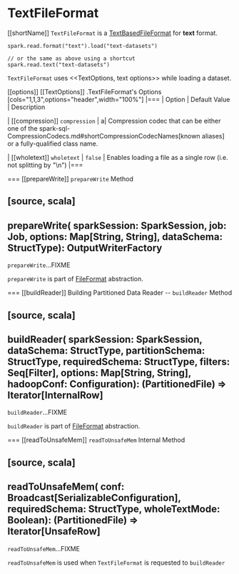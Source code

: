 # TextFileFormat

[[shortName]]
`TextFileFormat` is a [TextBasedFileFormat](TextBasedFileFormat.md) for **text** format.

```text
spark.read.format("text").load("text-datasets")

// or the same as above using a shortcut
spark.read.text("text-datasets")
```

`TextFileFormat` uses <<TextOptions, text options>> while loading a dataset.

[[options]]
[[TextOptions]]
.TextFileFormat's Options
[cols="1,1,3",options="header",width="100%"]
|===
| Option
| Default Value
| Description

| [[compression]] `compression`
|
a| Compression codec that can be either one of the spark-sql-CompressionCodecs.md#shortCompressionCodecNames[known aliases] or a fully-qualified class name.

| [[wholetext]] `wholetext`
| `false`
| Enables loading a file as a single row (i.e. not splitting by "\n")
|===

=== [[prepareWrite]] `prepareWrite` Method

[source, scala]
----
prepareWrite(
  sparkSession: SparkSession,
  job: Job,
  options: Map[String, String],
  dataSchema: StructType): OutputWriterFactory
----

`prepareWrite`...FIXME

`prepareWrite` is part of [FileFormat](FileFormat.md#prepareWrite) abstraction.

=== [[buildReader]] Building Partitioned Data Reader -- `buildReader` Method

[source, scala]
----
buildReader(
  sparkSession: SparkSession,
  dataSchema: StructType,
  partitionSchema: StructType,
  requiredSchema: StructType,
  filters: Seq[Filter],
  options: Map[String, String],
  hadoopConf: Configuration): (PartitionedFile) => Iterator[InternalRow]
----

`buildReader`...FIXME

`buildReader` is part of [FileFormat](FileFormat.md#buildReader) abstraction.

=== [[readToUnsafeMem]] `readToUnsafeMem` Internal Method

[source, scala]
----
readToUnsafeMem(
  conf: Broadcast[SerializableConfiguration],
  requiredSchema: StructType,
  wholeTextMode: Boolean): (PartitionedFile) => Iterator[UnsafeRow]
----

`readToUnsafeMem`...FIXME

`readToUnsafeMem` is used when `TextFileFormat` is requested to `buildReader`
